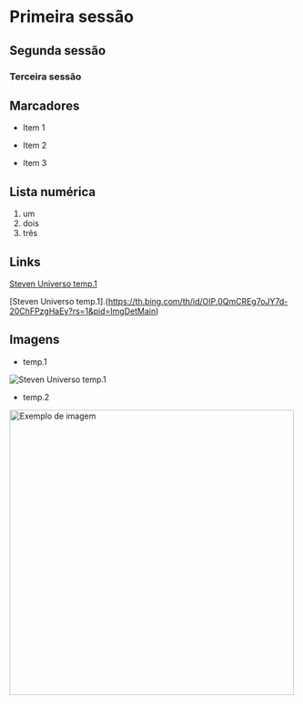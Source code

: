 # Primeira sessão 
## Segunda sessão 
### Terceira sessão 

## Marcadores 
+ Item 1
* Item 2
- Item 3

## Lista numérica 
1. um
2. dois
3. três

## Links
[Steven Universo temp.1](https://th.bing.com/th/id/OIP.0QmCREg7oJY7d-20ChFPzgHaEy?rs=1&pid=ImgDetMain)

[Steven Universo temp.1].(https://th.bing.com/th/id/OIP.0QmCREg7oJY7d-20ChFPzgHaEy?rs=1&pid=ImgDetMain)

## Imagens
* temp.1
  
![Steven Universo temp.1](https://th.bing.com/th/id/OIP.0QmCREg7oJY7d-20ChFPzgHaEy?rs=1&pid=ImgDetMain) 

* temp.2

<img src = "https://th.bing.com/th/id/OIP.0QmCREg7oJY7d-20ChFPzgHaEy?rs=1&pid=ImgDetMain" alt = "Exemplo de imagem" width="500">

